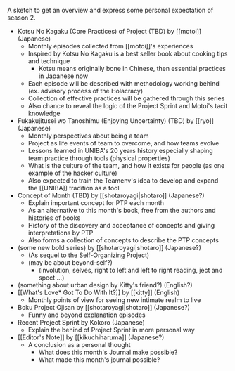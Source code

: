A sketch to get an overview and express some personal expectation of season 2.

- Kotsu No Kagaku (Core Practices) of Project (TBD) by [[motoi]] (Japanese)
	- Monthly episodes collected from [[motoi]]'s experiences
	- Inspired by Kotsu No Kagaku is a best seller book about cooking tips and technique
		- Kotsu means originally bone in Chinese, then essential practices in Japanese now
	- Each episode will be described with methodology working behind (ex. advisory process of the Holacracy)
	- Collection of effective practices will be gathered through this series
	- Also chance to reveal the logic of the Project Sprint and Motoi's tacit knowledge
- Fukakujitusei wo Tanoshimu (Enjoying Uncertainty) (TBD) by [[ryo]] (Japanese)
	- Monthly perspectives about being a team
	- Project as life events of team to overcome, and how teams evolve
	- Lessons learned in UNIBA's 20 years history especially shaping team practice through tools (physical properties)
	- What is the culture of the team, and how it exists for people (as one example of the hacker culture)
	- Also expected to train the Teamenv's idea to develop and expand the [[UNIBA]] tradition as a tool
- Concept of Month (TBD)  by [[shotaroyagi|shotaro]] (Japanese?)
	- Explain important concept for PTP each month
	- As an alternative to this month's book, free from the authors and histories of books
	- History of the discovery and acceptance of concepts and giving interpretations by PTP
	- Also forms a collection of concepts to describe the PTP concepts
- (some new bold series) by [[shotaroyagi|shotaro]] (Japanese?)
	- (As sequel to the Self-Organizing Project)
	- (may be about beyond-self?)
		- (involution, selves, right to left and left to right reading, ject and spect ...)
- (something about urban design by Kitty's friend?) (English?)
- [[What's Love* Got To Do With It?]] by [[kitty]] (English)
	- Monthly points of view for seeing new intimate realm to live
- Boku Project Ojisan by [[shotaroyagi|shotaro]] (Japanese?)
	- Funny and beyond explanation episodes
- Recent Project Sprint by Kokoro  (Japanese)
	- Explain the behind of Project Sprint in more personal way
- [[Editor's Note]] by [[kikuchiharuma]] (Japanese?)
	- A conclusion as a personal thought
		- What does this month's Journal make possible?
		- What made this month's journal possible?